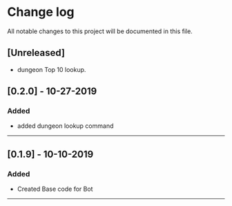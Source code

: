 # Change log
All notable changes to this project will be documented in this file.

## [Unreleased]
- dungeon Top 10 lookup.

## [0.2.0] - 10-27-2019
### Added
- added dungeon lookup command

---
## [0.1.9] - 10-10-2019
### Added
- Created Base code for Bot

---
